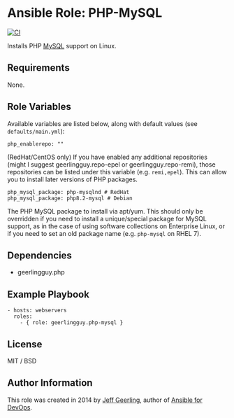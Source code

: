 # Ansible Role: PHP-MySQL

[![CI](https://github.com/geerlingguy/ansible-role-php-mysql/workflows/CI/badge.svg?event=push)](https://github.com/geerlingguy/ansible-role-php-mysql/actions?query=workflow%3ACI)

Installs PHP [MySQL](https://www.mysql.com/) support on Linux.

## Requirements

None.

## Role Variables

Available variables are listed below, along with default values (see `defaults/main.yml`):

    php_enablerepo: ""

(RedHat/CentOS only) If you have enabled any additional repositories (might I suggest geerlingguy.repo-epel or geerlingguy.repo-remi), those repositories can be listed under this variable (e.g. `remi,epel`). This can allow you to install later versions of PHP packages.

    php_mysql_package: php-mysqlnd # RedHat
    php_mysql_package: php8.2-mysql # Debian

The PHP MySQL package to install via apt/yum. This should only be overridden if you need to install a unique/special package for MySQL support, as in the case of using software collections on Enterprise Linux, or if you need to set an old package name (e.g. `php-mysql` on RHEL 7).

## Dependencies

  - geerlingguy.php

## Example Playbook

    - hosts: webservers
      roles:
        - { role: geerlingguy.php-mysql }

## License

MIT / BSD

## Author Information

This role was created in 2014 by [Jeff Geerling](https://www.jeffgeerling.com/), author of [Ansible for DevOps](https://www.ansiblefordevops.com/).
